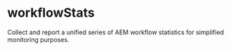 # workflowStats
Collect and report a unified series of AEM workflow statistics for simplified monitoring purposes.
